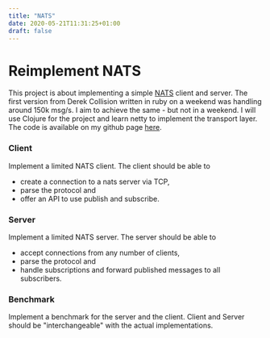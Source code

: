 ```yaml
---
title: "NATS"
date: 2020-05-21T11:31:25+01:00
draft: false
---
```

# Reimplement NATS

This project is about implementing a simple [NATS](https://nats.io/) client and server. The first version from Derek Collision written in ruby on a weekend was handling around 150k msg/s. I aim to achieve the same - but not in a weekend. I will use Clojure for the project and learn netty to implement the transport layer. The code is available on my github page [here](https://github.com/espang/nats). 

### Client

Implement a limited NATS client. The client should be able to

* create a connection to a nats server via TCP,
* parse the protocol and
* offer an API to use publish and subscribe.

### Server

Implement a limited NATS server. The server should be able to

* accept connections from any number of clients,
* parse the protocol and
* handle subscriptions and forward published messages to all subscribers.

### Benchmark

Implement a benchmark for the server and the client. Client and Server should be "interchangeable" with the actual implementations.
